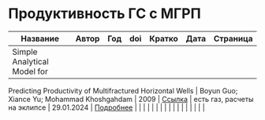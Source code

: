# Продуктивность ГС с МГРП

| Название  | Автор  | Год  | doi  | Кратко  | Дата  | Страница  |
|---|---|---|---|---|---|---|
|  Simple Analytical Model for 
   Predicting Productivity of Multifractured Horizontal Wells 
| Boyun Guo; Xiance Yu; Mohammad Khoshgahdam  | 2009  | [Ссылка](https://doi.org/10.2118/114452-PA)  | есть газ, расчеты на эклипсе  | 29.01.2024  | [Подробнее](lit1.md)  |
|   |   |   |   |   |   |   |
|   |   |   |   |   |   |   |